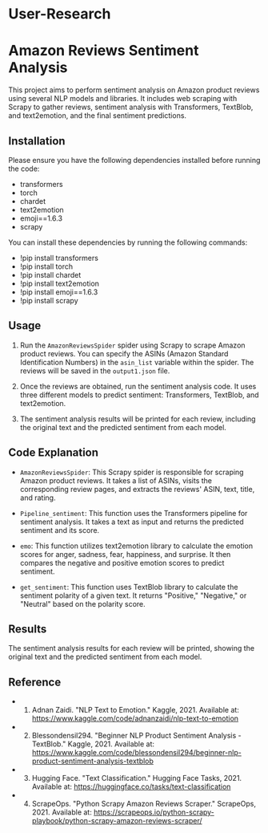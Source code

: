 # User-Research
# Amazon Reviews Sentiment Analysis

This project aims to perform sentiment analysis on Amazon product reviews using several NLP models and libraries. It includes web scraping with Scrapy to gather reviews, sentiment analysis with Transformers, TextBlob, and text2emotion, and the final sentiment predictions.

## Installation

Please ensure you have the following dependencies installed before running the code:

- transformers
- torch
- chardet
- text2emotion
- emoji==1.6.3
- scrapy

You can install these dependencies by running the following commands:

- !pip install transformers
- !pip install torch
- !pip install chardet
- !pip install text2emotion
- !pip install emoji==1.6.3
- !pip install scrapy

## Usage

1. Run the `AmazonReviewsSpider` spider using Scrapy to scrape Amazon product reviews. You can specify the ASINs (Amazon Standard Identification Numbers) in the `asin_list` variable within the spider. The reviews will be saved in the `output1.json` file.

2. Once the reviews are obtained, run the sentiment analysis code. It uses three different models to predict sentiment: Transformers, TextBlob, and text2emotion.

3. The sentiment analysis results will be printed for each review, including the original text and the predicted sentiment from each model.

## Code Explanation

- `AmazonReviewsSpider`: This Scrapy spider is responsible for scraping Amazon product reviews. It takes a list of ASINs, visits the corresponding review pages, and extracts the reviews' ASIN, text, title, and rating.

- `Pipeline_sentiment`: This function uses the Transformers pipeline for sentiment analysis. It takes a text as input and returns the predicted sentiment and its score.

- `emo`: This function utilizes text2emotion library to calculate the emotion scores for anger, sadness, fear, happiness, and surprise. It then compares the negative and positive emotion scores to predict sentiment.

- `get_sentiment`: This function uses TextBlob library to calculate the sentiment polarity of a given text. It returns "Positive," "Negative," or "Neutral" based on the polarity score.

## Results

The sentiment analysis results for each review will be printed, showing the original text and the predicted sentiment from each model.

## Reference
- 1.	Adnan Zaidi. "NLP Text to Emotion." Kaggle, 2021. Available at: https://www.kaggle.com/code/adnanzaidi/nlp-text-to-emotion

- 2.	Blessondensil294. "Beginner NLP Product Sentiment Analysis - TextBlob." Kaggle, 2021. Available at: https://www.kaggle.com/code/blessondensil294/beginner-nlp-product-sentiment-analysis-textblob


- 3.	Hugging Face. "Text Classification." Hugging Face Tasks, 2021. Available at: https://huggingface.co/tasks/text-classification

- 4.	ScrapeOps. "Python Scrapy Amazon Reviews Scraper." ScrapeOps, 2021. Available at: https://scrapeops.io/python-scrapy-playbook/python-scrapy-amazon-reviews-scraper/
